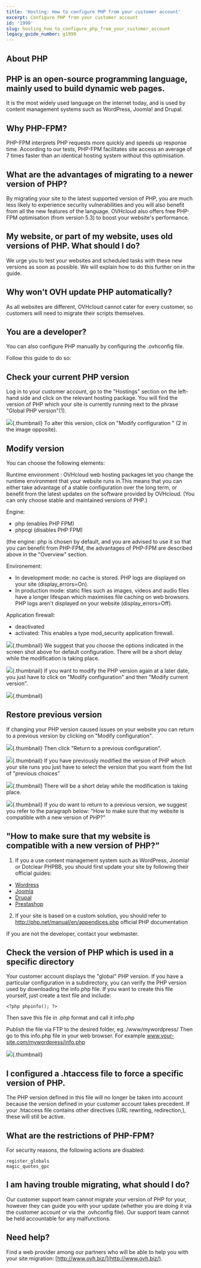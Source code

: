 ```yaml
---
title: 'Hosting: How to configure PHP from your customer account'
excerpt: Configure PHP from your customer account
id: '1999'
slug: hosting_how_to_configure_php_from_your_customer_account
legacy_guide_number: g1999
---
```



## About PHP

## PHP is an open-source programming language, mainly used to build dynamic web pages.
It is the most widely used language on the internet today, and is used by content management systems such as WordPress, Joomla! and Drupal.

## Why PHP-FPM?
PHP-FPM interprets PHP requests more quickly and speeds up response time. According to our tests, PHP-FPM facilitates site access an average of 7 times faster than an identical hosting system without this optimisation.

## What are the advantages of migrating to a newer version of PHP?
By migrating your site to the latest supported version of PHP, you are much less likely to experience security vulnerabilities and you will also benefit from all the new features of the language. 
OVHcloud also offers free PHP-FPM optimisation (from version 5.3) to boost your website's performance.

## My website, or part of my website, uses old versions of PHP. What should I do?
We urge you to test your websites and scheduled tasks with these new versions as soon as possible. We will explain how to do this further on in the guide.

## Why won't OVH update PHP automatically?
As all websites are different, OVHcloud cannot cater for every customer, so customers will need to migrate their scripts themselves.

## You are a developer?
You can also configure PHP manually by configuring the .ovhconfig file. 

Follow this guide to do so: []({legacy}1207)


## Check your current PHP version
Log in to your customer account, go to the "Hostings" section on the left-hand side and click on the relevant hosting package. You will find the version of PHP which your site is currently running next to the phrase "Global PHP version"(1).

![](images/img_3314.jpg){.thumbnail}
To alter this version, click on "Modify configuration " (2 in the image opposite).


## Modify version
You can choose the following elements:

Runtime environment :
OVHcloud web hosting packages let you change the runtime environment that your website runs in.This means that you can either take advantage of a stable configuration over the long term, or benefit from the latest updates on the software provided by OVHcloud. (You can only choose stable and maintained versions of PHP.)

Engine:

- php (enables PHP FPM)
- phpcgi (disables PHP FPM)

(the engine: php is chosen by default, and you are advised to use it so that you can benefit from PHP-FPM, the advantages of PHP-FPM are described above in the "Overview" section.

Environement:

- In development mode: no cache is stored. PHP logs are displayed on your site (display_errors=On).
- In production mode: static files such as images, videos and audio files have a longer lifespan which maximises file caching on web browsers. PHP logs aren't displayed on your website (display_errors=Off).

Application firewall: 
- deactivated
- activated: This enables a type mod_security application firewall.



![](images/img_4130.jpg){.thumbnail}
We suggest that you choose the options indicated in the screen shot above for default configuration.
There will be a short delay while the modification is taking place.

![](images/img_3316.jpg){.thumbnail}
If you want to modify the PHP version again at a later date, you just have to click on "Modify configuration" and then "Modify current version".

![](images/img_3317.jpg){.thumbnail}


## Restore previous version
If changing your PHP version caused issues on your website you can return to a previous version by clicking on "Modify configuration".

![](images/img_3318.jpg){.thumbnail}
Then click "Return to a previous configuration".

![](images/img_3319.jpg){.thumbnail}
If you have previously modified the version of PHP which your site runs you just have to select the version that you want from the list of "previous choices"

![](images/img_3320.jpg){.thumbnail}
There will be a short delay while the modification is taking place.

![](images/img_3316.jpg){.thumbnail}
If you do want to return to a previous version, we suggest you refer to the paragraph below: "How to make sure that my website is compatible with a new version of PHP?”


## "How to make sure that my website is compatible with a new version of PHP?”
1. If you a use content management system such as WordPress, Joomla! or Dotclear PHPBB, you should first update your site by following their official guides:

- [Wordress](https://codex.wordpress.org/Updating_WordPress)
- [Joomla](https://docs.joomla.org/J3.x:Updating_from_an_existing_version)
- [Drupal](https://www.drupal.org/documentation)
- [Prestashop](http://doc.prestashop.com/display/PS15/Updating+PrestaShop)

2. If your site is based on a custom solution, you should refer to <http://php.net/manual/en/appendices.php> official PHP documentation

If you are not the developer, contact your webmaster.

## Check the version of PHP which is used in a specific directory
Your customer account displays the "global" PHP version. If you have a particular configuration in a subdirectory, you can verify the PHP version used by downloading the info.php file. 
If you want to create this file yourself, just create a text file and include:

```
<?php phpinfo(); ?>
```

Then save this file in .php format and call it
info.php

Publish the file via FTP to the desired folder, eg. /www/mywordpress/
Then go to this info.php file in your web browser. For example www.your-site.com/mywordpress/info.php

![](images/img_3321.jpg){.thumbnail}


## I configured a .htaccess file to force a specific version of PHP.
The PHP version defined in this file will no longer be taken into account because the version defined in your customer account takes precedent. If your .htaccess file contains other directives (URL rewriting, redirection,), these will still be active.


## What are the restrictions of PHP-FPM?
For security reasons, the following actions are disabled:

```
register_globals
magic_quotes_gpc
```




## I am having trouble migrating, what should I do?
Our customer support team cannot migrate your version of PHP for your, however they can guide you with your update (whether you are doing it via the customer account or via the .ovhconfig file). Our support team cannot be held accountable for any malfunctions.

## Need help?
Find a web provider among our partners who will be able to help you with your site migration: [http://www.ovh.biz/](http://www.ovh.biz/).

